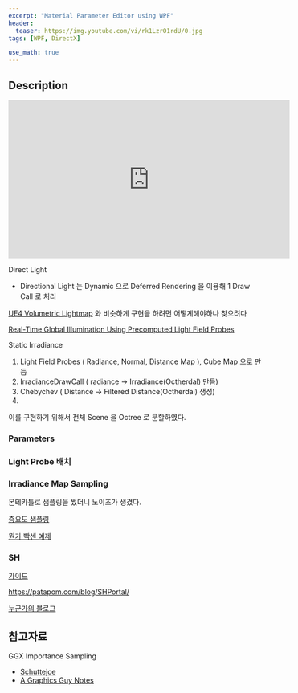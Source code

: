 ```yaml
---
excerpt: "Material Parameter Editor using WPF"
header:
  teaser: https://img.youtube.com/vi/rk1LzrO1rdU/0.jpg
tags: [WPF, DirectX]

use_math: true
---
```


## Description

<iframe width="560" height="315" src="https://www.youtube.com/embed/rk1LzrO1rdU" frameborder="0" allowfullscreen></iframe>

<br/>

Direct Light
+ Directional Light 는 Dynamic 으로 Deferred Rendering 을 이용해 1 Draw Call 로 처리

[UE4 Volumetric Lightmap](https://docs.unrealengine.com/4.27/en-US/RenderingAndGraphics/Lightmass/VolumetricLightmaps/) 와 비슷하게 구현을 하려면 어떻게해야하나 찾으려다

[Real-Time Global Illumination Using Precomputed Light Field Probes](http://casual-effects.com/research/McGuire2017LightField/McGuire2017LightField.pdf)

Static Irradiance
1. Light Field Probes ( Radiance, Normal, Distance Map ), Cube Map 으로 만듬
2. IrradianceDrawCall ( radiance -> Irradiance(Octherdal) 만듬)
3. Chebychev ( Distance -> Filtered Distance(Octherdal) 생성)
4. 

이를 구현하기 위해서 전체 Scene 을 Octree 로 분할하였다. 


### Parameters

### Light Probe 배치

### Irradiance Map Sampling

몬테카틀로 샘플링을 썼더니 노이즈가 생겼다.

[중요도 샘플링](https://developer.nvidia.com/gpugems/gpugems3/part-iii-rendering/chapter-20-gpu-based-importance-sampling)

[뭔가 빡센 예제](https://handmade.network/p/75/monter/blog/p/7288-engine_work__global_illumination_with_irradiance_probes)

### SH

[가이드](https://kayru.org/articles/spherical-harmonics-in-games/)

https://patapom.com/blog/SHPortal/

[누군가의 블로그](https://dataprocess.tistory.com/229?category=680987)



## 참고자료

GGX Importance Sampling
+ [Schuttejoe](https://schuttejoe.github.io/post/ggximportancesamplingpart1/)
+ [A Graphics Guy Notes](https://agraphicsguynotes.com/posts/sample_microfacet_brdf/)